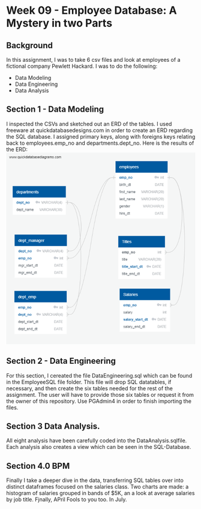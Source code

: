 # Week 09 -  Employee Database: A Mystery in two Parts

## Background

In this assignment, I was to take 6 csv files and look at employees of a fictional company Pewlett Hackard. I was to do the following:
 - Data Modeling
 - Data Engineering
 - Data Analysis

## Section 1 - Data Modeling

I inspected the CSVs and sketched out an ERD of the tables.
I used freeware at quickdatabasedesigns.com in order to create an ERD regarding the SQL database.  I assigned primary keys, along with foreigns keys relating back to employees.emp_no and departments.dept_no. 
Here is the results of the ERD:
![Data_Modeling_ERD](EmployeeSQL/Data_Modeling_ERD.png)

## Section 2 - Data Engineering

For this section, I cereated the file DataEngineering.sql which can be found in the EmployeeSQL file folder.  This file will drop SQL datatables, if necessary, and then create the six tables needed for the rest of the assignment.  The user will have to provide those six tables or request it from the owner of this repository.  Use PGAdmin4 in order to finish importing the files.

## Section 3 Data Analysis.

All eight analysis have been carefully coded into the DataAnalysis.sqlfile. Each analysis also creates a view which can be seen in the SQL-Database.

## Section 4.0 BPM

Finally I take a deeper dive in the data, transferring SQL tables over into distinct dataframes  focused on the salaries class. Two charts are made: a histogram of salaries grouped in bands of $5K, an a look at average salaries by job title.  Fjnally,  APril Fools to you too.  In July.
